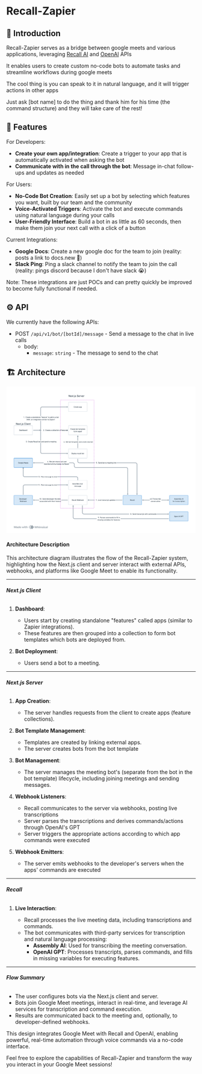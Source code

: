 # Recall-Zapier

## 🎩 Introduction

Recall-Zapier serves as a bridge between google meets and various applications, leveraging [Recall AI](https://www.recall.ai/) and [OpenAI](https://openai.com/api/) APIs

It enables users to create custom no-code bots to automate tasks and streamline workflows during google meets

The cool thing is you can speak to it in natural language, and it will trigger actions in other apps

Just ask [bot name] to do the thing and thank him for his time (the command structure) and they will take care of the rest!

## 🧩 Features

For Developers:

- **Create your own app/integration**: Create a trigger to your app that is automatically activated when asking the bot
- **Communicate with in the call through the bot**: Message in-chat follow-ups and updates as needed

For Users:

- **No-Code Bot Creation**: Easily set up a bot by selecting which features you want, built by our team and the community
- **Voice-Activated Triggers**: Activate the bot and execute commands using natural language during your calls
- **User-Friendly Interface**: Build a bot in as little as 60 seconds, then make them join your next call with a click of a button

Current Integrations:

- **Google Docs**: Create a new google doc for the team to join (reality: posts a link to docs.new 🥲)
- **Slack Ping**: Ping a slack channel to notify the team to join the call (reality: pings discord because I don't have slack 😭)

Note: These integrations are just POCs and can pretty quickly be improved to become fully functional if needed.

## ⚙️ API

We currently have the following APIs:

- POST `/api/v1/bot/[botId]/message` - Send a message to the chat in live calls
  - body:
    - `message`: `string` - The message to send to the chat

## 🏗 Architecture

![alt text](image.png)

#### Architecture Description

This architecture diagram illustrates the flow of the Recall-Zapier system, highlighting how the Next.js client and server interact with external APIs, webhooks, and platforms like Google Meet to enable its functionality.

---

###### **Next.js Client**

1. **Dashboard**:

   - Users start by creating standalone "features" called apps (similar to Zapier integrations).
   - These features are then grouped into a collection to form bot templates which bots are deployed from.

2. **Bot Deployment**:
   - Users send a bot to a meeting.

---

###### **Next.js Server**

1. **App Creation**:

   - The server handles requests from the client to create apps (feature collections).

2. **Bot Template Management**:

   - Templates are created by linking external apps.
   - The server creates bots from the bot template

3. **Bot Management**:

   - The server manages the meeting bot's (separate from the bot in the bot template) lifecycle, including joining meetings and sending messages.

4. **Webhook Listeners**:

   - Recall communicates to the server via webhooks, posting live transcriptions
   - Server parses the transcriptions and derives commands/actions through OpenAI's GPT
   - Server triggers the appropriate actions according to which app commands were executed

5. **Webhook Emitters**:

   - The server emits webhooks to the developer's servers when the apps' commands are executed

---

###### **Recall**

1. **Live Interaction**:

   - Recall processes the live meeting data, including transcriptions and commands.
   - The bot communicates with third-party services for transcription and natural language processing:
     - **Assembly AI**: Used for transcribing the meeting conversation.
     - **OpenAI GPT**: Processes transcripts, parses commands, and fills in missing variables for executing features.

---

###### **Flow Summary**

- The user configures bots via the Next.js client and server.
- Bots join Google Meet meetings, interact in real-time, and leverage AI services for transcription and command execution.
- Results are communicated back to the meeting and, optionally, to developer-defined webhooks.

This design integrates Google Meet with Recall and OpenAI, enabling powerful, real-time automation through voice commands via a no-code interface.

Feel free to explore the capabilities of Recall-Zapier and transform the way you interact in your Google Meet sessions!
